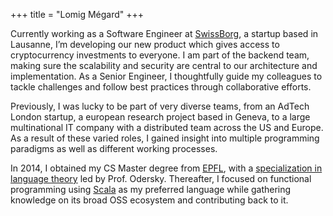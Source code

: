 +++
title = "Lomig Mégard"
+++

Currently working as a Software Engineer at [SwissBorg](https://swissborg.com/), a startup based in Lausanne, I’m developing our new product which gives access to cryptocurrency investments to everyone. 
I am part of the backend team, making sure the scalability and security are central to our architecture and implementation. 
As a Senior Engineer, I thoughtfully guide my colleagues to tackle challenges and follow best practices through collaborative efforts. 

Previously, I was lucky to be part of very diverse teams, from an AdTech London startup, a european research project based in Geneva, to a large multinational IT company with a distributed team across the US and Europe. 
As a result of these varied roles, I gained insight into multiple programming paradigms as well as different working processes.

In 2014, I obtained my CS Master degree from [EPFL](https://www.epfl.ch/), with a [specialization in language theory](https://www.epfl.ch/schools/ic/education/master/specializations/) led by Prof. Odersky. 
Thereafter, I focused on functional programming using [Scala](https://scala-lang.org/) as my preferred language while gathering knowledge on its broad OSS ecosystem and contributing back to it.
